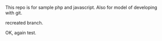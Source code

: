 This repo is for sample php and javascript.
Also for model of developing with git.

recreated branch.

OK, again test.